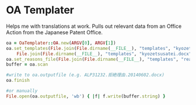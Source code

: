 OA Templater
==============
Helps me with translations at work.
Pulls out relevant data from an Office Action from the Japanese Patent Office.


```ruby
oa = OaTemplater::OA.new(ARGV[0], ARGV[1])
oa.set_templates(File.join(File.dirname(__FILE__), "templates", "kyozetsuriyu.docx"),
    File.join(File.dirname(__FILE__), "templates", "kyozetsusatei.docx"))
oa.set_reasons_file(File.join(File.dirname(__FILE__), "templates", "reasons.yml"))
buffer = oa.scan

#write to oa.outputfile (e.g. ALP31232.拒絶理由.20140602.docx)
oa.finish 

#or manually
File.open(oa.outputfile, 'wb') { |f| f.write(buffer.string) }
```
